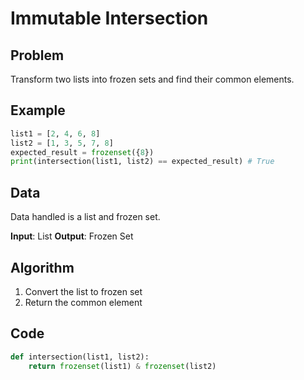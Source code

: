 # Immutable Intersection
## Problem
Transform two lists into frozen sets and find their common elements.

## Example
```python
list1 = [2, 4, 6, 8]
list2 = [1, 3, 5, 7, 8]
expected_result = frozenset({8})
print(intersection(list1, list2) == expected_result) # True
```

## Data
Data handled is a list and frozen set.

**Input**: List
**Output**: Frozen Set

## Algorithm
1. Convert the list to frozen set
2. Return the common element

## Code
```python
def intersection(list1, list2):
    return frozenset(list1) & frozenset(list2)
```